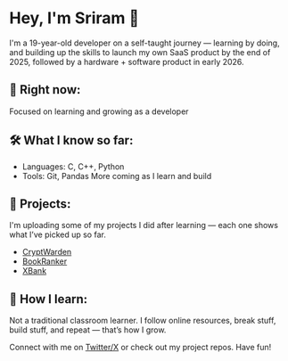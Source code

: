 # Hey, I'm Sriram 👋
I'm a 19-year-old developer on a self-taught journey — learning by doing, and building up the skills to launch my own SaaS product by the end of 2025, followed by a hardware + software product in early 2026.

## 🧠 Right now:
Focused on learning and growing as a developer

## 🛠️ What I know so far:
- Languages: C, C++, Python
- Tools: Git, Pandas
More coming as I learn and build

## 🚧 Projects:
I'm uploading some of my projects I did after learning — each one shows what I’ve picked up so far.
- [CryptWarden](https://github.com/sudosriram/cryptwarden)
- [BookRanker](https://github.com/sudosriram/bookranker)
- [XBank](https://github.com/sudosriram/xbank)

## 🌱 How I learn:
Not a traditional classroom learner. I follow online resources, break stuff, build stuff, and repeat — that’s how I grow.

Connect with me on [Twitter/X](https://x.com/sudosriram) or check out my project repos. Have fun!

